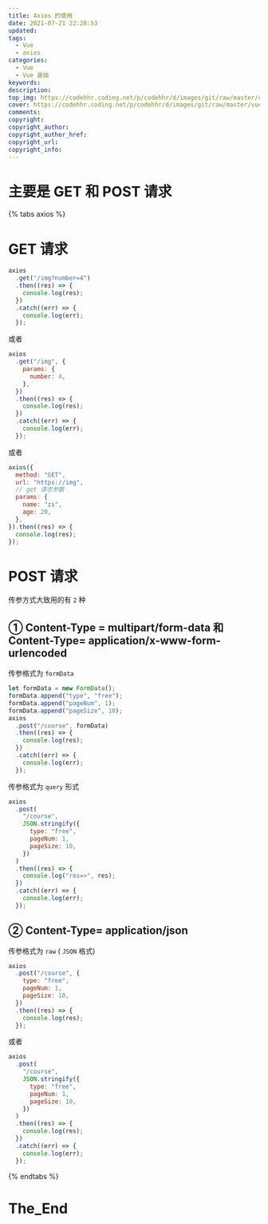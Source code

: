 ```yaml
---
title: Axios 的使用
date: 2021-07-21 22:28:53
updated:
tags:
  - Vue
  - axios
categories:
  - Vue
  - Vue 基础
keywords:
description:
top_img: https://codehhr.coding.net/p/codehhr/d/images/git/raw/master/csslayouts/sunrise.jpg
cover: https://codehhr.coding.net/p/codehhr/d/images/git/raw/master/vue/axios.png
comments:
copyright:
copyright_author:
copyright_author_href:
copyright_url:
copyright_info:
---
```


# 主要是 GET 和 POST 请求

{% tabs axios %}

<!-- tab GET 请求 -->

# GET 请求

```js
axios
  .get("/img?number=4")
  .then((res) => {
    console.log(res);
  })
  .catch((err) => {
    console.log(err);
  });
```

或者

```js
axios
  .get("/img", {
    params: {
      number: 4,
    },
  })
  .then((res) => {
    console.log(res);
  })
  .catch((err) => {
    console.log(err);
  });
```

或者

```js
axios({
  method: "GET",
  url: "https://img",
  // get 请求参数
  params: {
    name: "zs",
    age: 20,
  },
}).then((res) => {
  console.log(res);
});
```

<!-- endtab -->

<!-- tab POST 请求 -->

# POST 请求

传参方式大致用的有 `2` 种

## ① Content-Type = multipart/form-data 和 Content-Type= application/x-www-form-urlencoded

传参格式为 `formData`

```js
let formData = new FormData();
formData.append("type", "free");
formData.append("pageNum", 1);
formData.append("pageSize", 10);
axios
  .post("/course", formData)
  .then((res) => {
    console.log(res);
  })
  .catch((err) => {
    console.log(err);
  });
```


传参格式为 `query` 形式

```js
axios
  .post(
    "/course",
    JSON.stringify({
      type: "free",
      pageNum: 1,
      pageSize: 10,
    })
  )
  .then((res) => {
    console.log("res=>", res);
  })
  .catch((err) => {
    console.log(err);
  });
```

## ② Content-Type= application/json

传参格式为 `raw` ( `JSON` 格式)

```js
axios
  .post("/course", {
    type: "free",
    pageNum: 1,
    pageSize: 10,
  })
  .then((res) => {
    console.log(res);
  });
```

或者

```js
axios
  .post(
    "/course",
    JSON.stringify({
      type: "free",
      pageNum: 1,
      pageSize: 10,
    })
  )
  .then((res) => {
    console.log(res);
  })
  .catch((err) => {
    console.log(err);
  });
```

<!-- endtab -->

{% endtabs %}

# The_End
